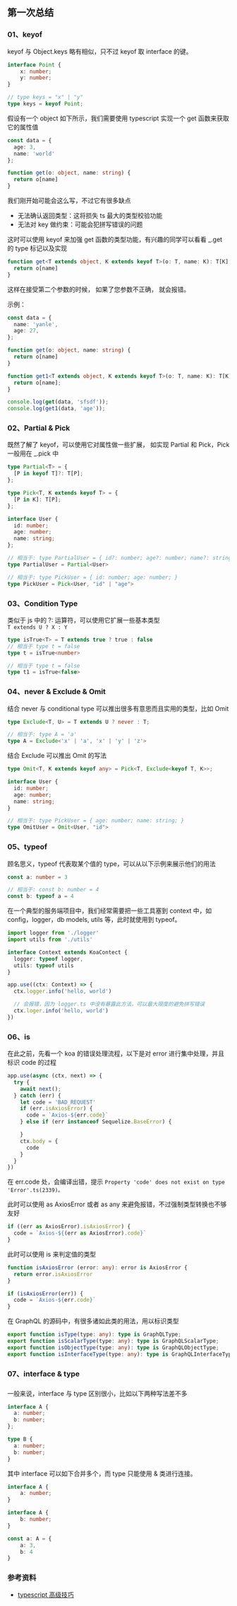 
## 第一次总结

### <h3 id="class01">01、keyof</h3>

keyof 与 Object.keys 略有相似，只不过 keyof 取 interface 的键。
```typescript
interface Point {
    x: number;
    y: number;
}

// type keys = "x" | "y"
type keys = keyof Point;
```

假设有一个 object 如下所示，我们需要使用 typescript 实现一个 get 函数来获取它的属性值
```typescript
const data = {
  age: 3,
  name: 'world'
};

function get(o: object, name: string) {
  return o[name]
}
```

我们刚开始可能会这么写，不过它有很多缺点                                        
- 无法确认返回类型：这将损失 ts 最大的类型校验功能
- 无法对 key 做约束：可能会犯拼写错误的问题

这时可以使用 keyof 来加强 get 函数的类型功能，有兴趣的同学可以看看 _.get 的 type 标记以及实现
```typescript
function get<T extends object, K extends keyof T>(o: T, name: K): T[K] {
  return o[name]
}
```

这样在接受第二个参数的时候， 如果了您参数不正确， 就会报错。

示例：                 
```typescript
const data = {
  name: 'yanle',
  age: 27,
};

function get(o: object, name: string) {
  return o[name]
}

function get1<T extends object, K extends keyof T>(o: T, name: K): T[K] {
  return o[name];
}

console.log(get(data, 'sfsdf'));
console.log(get1(data, 'age'));
```

### <h3 id="class02">02、Partial & Pick</h3>
既然了解了 keyof，可以使用它对属性做一些扩展， 如实现 Partial 和 Pick，Pick 一般用在 _.pick 中
```typescript
type Partial<T> = {
  [P in keyof T]?: T[P];
};

type Pick<T, K extends keyof T> = {
  [P in K]: T[P];
};

interface User {
  id: number;
  age: number;
  name: string;
};

// 相当于: type PartialUser = { id?: number; age?: number; name?: string; }
type PartialUser = Partial<User>

// 相当于: type PickUser = { id: number; age: number; }
type PickUser = Pick<User, "id" | "age">
```

### <h3 id="class03">03、Condition Type</h3>
类似于 js 中的 ?: 运算符，可以使用它扩展一些基本类型                                                        
`T extends U ? X : Y`                       
```typescript
type isTrue<T> = T extends true ? true : false
// 相当于 type t = false
type t = isTrue<number>

// 相当于 type t = false
type t1 = isTrue<false>
```


### <h3 id="class04">04、never & Exclude & Omit</h3>
结合 never 与 conditional type 可以推出很多有意思而且实用的类型，比如 Omit
```typescript
type Exclude<T, U> = T extends U ? never : T;

// 相当于: type A = 'a'
type A = Exclude<'x' | 'a', 'x' | 'y' | 'z'>
```

结合 Exclude 可以推出 Omit 的写法                        
```typescript
type Omit<T, K extends keyof any> = Pick<T, Exclude<keyof T, K>>;

interface User {
  id: number;
  age: number;
  name: string;
}

// 相当于: type PickUser = { age: number; name: string; }
type OmitUser = Omit<User, "id">
```

### <h3 id="class05">05、typeof</h3>
顾名思义，typeof 代表取某个值的 type，可以从以下示例来展示他们的用法                        
```typescript
const a: number = 3

// 相当于: const b: number = 4
const b: typeof a = 4
```

在一个典型的服务端项目中，我们经常需要把一些工具塞到 context 中，如config，logger，db models, utils 等，此时就使用到 typeof。
```typescript
import logger from './logger'
import utils from './utils'

interface Context extends KoaContect {
  logger: typeof logger,
  utils: typeof utils
}

app.use((ctx: Context) => {
  ctx.logger.info('hello, world')

  // 会报错，因为 logger.ts 中没有暴露此方法，可以最大限度的避免拼写错误
  ctx.loger.info('hello, world')
})
```

### <h3 id="class06">06、is</h3>
在此之前，先看一个 koa 的错误处理流程，以下是对 error 进行集中处理，并且标识 code 的过程
```typescript
app.use(async (ctx, next) => {
  try {
    await next();
  } catch (err) {
    let code = 'BAD_REQUEST'
    if (err.isAxiosError) {
      code = `Axios-${err.code}`
    } else if (err instanceof Sequelize.BaseError) {

    }
    ctx.body = {
      code
    }
  }
})
```
在 err.code 处，会编译出错，提示 `Property 'code' does not exist on type 'Error'.ts(2339)。`

此时可以使用 as AxiosError 或者 as any 来避免报错，不过强制类型转换也不够友好
```typescript
if ((err as AxiosError).isAxiosError) {
  code = `Axios-${(err as AxiosError).code}`
}
```

此时可以使用 is 来判定值的类型
```typescript
function isAxiosError (error: any): error is AxiosError {
  return error.isAxiosError
}

if (isAxiosError(err)) {
  code = `Axios-${err.code}`
}
```

在 GraphQL 的源码中，有很多诸如此类的用法，用以标识类型                        
```typescript
export function isType(type: any): type is GraphQLType;
export function isScalarType(type: any): type is GraphQLScalarType;
export function isObjectType(type: any): type is GraphQLObjectType;
export function isInterfaceType(type: any): type is GraphQLInterfaceType;
```


### <h3 id="class07">07、interface & type<h3>
一般来说，interface 与 type 区别很小，比如以下两种写法差不多
```typescript
interface A {
  a: number;
  b: number;
};

type B {
  a: number;
  b: number;
}
```


其中 interface 可以如下合并多个，而 type 只能使用 & 类进行连接。
```typescript
interface A {
    a: number;
}

interface A {
    b: number;
}

const a: A = {
    a: 3,
    b: 4
}
```


### 参考资料
- [typescript 高级技巧](https://segmentfault.com/a/1190000019449565?utm_source=tag-newest)


